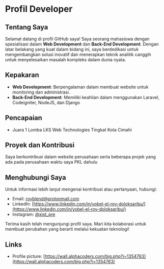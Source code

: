 # Profil Developer

## Tentang Saya

Selamat datang di profil GitHub saya! Saya seorang mahasiswa dengan spesialisasi dalam **Web Development** dan **Back-End Development**. Dengan latar belakang yang kuat dalam bidang ini, saya berdedikasi untuk mengembangkan solusi inovatif dan menerapkan teknik analitik canggih untuk menyelesaikan masalah kompleks dalam dunia nyata.

## Kepakaran

- **Web Development**: Berpengalaman dalam membuat website untuk monitoring dan administrasi.
- **Back-End Development**: Memiliki keahlian dalam menggunakan Laravel, Codeigniter, NodeJS, dan Django 

## Pencapaian

- Juara 1 Lomba LKS Web Technologies Tingkat Kota Cimahi

## Proyek dan Kontribusi

Saya berkontribusi dalam website perusahaan serta beberapa projek yang ada pada perusahaan waktu saya PKL dahulu

## Menghubungi Saya

Untuk informasi lebih lanjut mengenai kontribusi atau pertanyaan, hubungi:

- Email: [royblend@protonmail.com](mailto:royblend@protonmail.com)
- LinkedIn: [https://www.linkedin.com/in/yobel-el-roy-doloksaribu/](https://www.linkedin.com/in/yobel-el-roy-doloksaribu/)
- Instagram: [@xist_pre](https://www.instagram.com/xist_pre)

Terima kasih telah mengunjungi profil saya. Mari kita kolaborasi untuk membuat perubahan yang berarti melalui kekuatan teknologi!

## Links
- Profile picture: [https://wall.alphacoders.com/big.php?i=1354763](https://wall.alphacoders.com/big.php?i=1354763)

